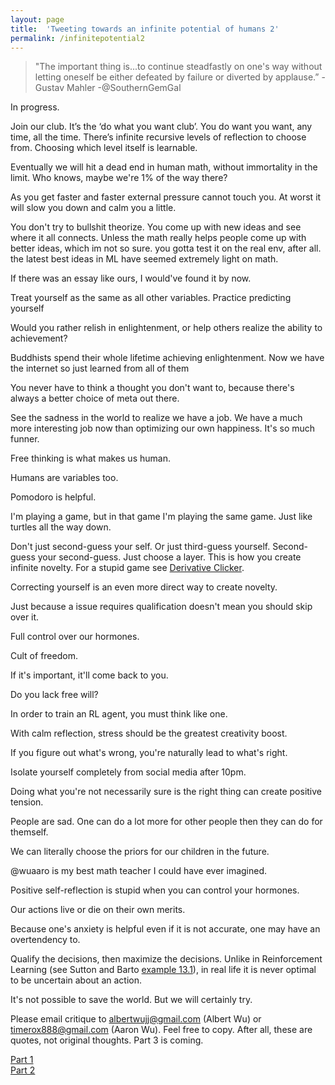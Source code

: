 ```yaml
---
layout: page
title:  'Tweeting towards an infinite potential of humans 2'
permalink: /infinitepotential2
---
```


> "The important thing is...to continue steadfastly on one's way without
letting oneself be either defeated by failure or diverted by applause.” -Gustav Mahler -@SouthernGemGal

In progress.

Join our club. It’s the ‘do what you want club’. You do want you want, any time, all the time. There’s infinite recursive levels of reflection to choose from. Choosing which level itself is learnable.

Eventually we will hit a dead end in human math, without immortality in the limit. Who knows, maybe we're 1% of the way there?

As you get faster and faster external pressure cannot touch you. At worst it will slow you down and calm you a little.


You don't try to bullshit theorize. You come up with new ideas and see where it all connects. Unless the math really helps people come up with better ideas, which im not so sure. you gotta test it on the real env, after all. the latest best ideas in ML have seemed extremely light on math.

If there was an essay like ours, I would've found it by now. 

Treat yourself as the same as all other variables. Practice predicting yourself

Would you rather relish in enlightenment, or help others realize the ability to achievement?

Buddhists spend their whole lifetime achieving enlightenment. Now we have the internet so just learned from all of them

You never have to think a thought you don't want to, because there's always a better choice of meta out there.

See the sadness in the world to realize we have a job. We have a much more interesting job now than optimizing our own happiness. It's so much funner.

Free thinking is what makes us human.

Humans are variables too.

Pomodoro is helpful.

I'm playing a game, but in that game I'm playing the same game. Just like turtles all the way down.

Don't just second-guess your self. Or just third-guess yourself. Second-guess your second-guess. Just choose a layer. This is how you create infinite novelty. For a stupid game see [Derivative Clicker](https://gzgreg.github.io/DerivativeClicker/).

Correcting yourself is an even more direct way to create novelty.

Just because a issue requires qualification doesn't mean you should skip over it.

Full control over our hormones.  

Cult of freedom.

If it's important, it'll come back to you.

Do you lack free will?

In order to train an RL agent, you must think like one.

With calm reflection, stress should be the greatest creativity boost.

If you figure out what's wrong, you're naturally lead to what's right.

Isolate yourself completely from social media after 10pm.

Doing what you're not necessarily sure is the right thing can create positive tension.

People are sad. One can do a lot more for other people then they can do for themself.

We can literally choose the priors for our children in the future.

@wuaaro is my best math teacher I could have ever imagined.

Positive self-reflection is stupid when you can control your hormones.

Our actions live or die on their own merits.

Because one's anxiety is helpful even if it is not accurate, one may have an overtendency to.


Qualify the decisions, then maximize the decisions. Unlike in Reinforcement Learning (see Sutton and Barto [example 13.1](http://incompleteideas.net/book/RLbook2018.pdf#page=345)), in real life it is never optimal to be uncertain about an action.

It's not possible to save the world. But we will certainly try.

Please email critique to <albertwujj@gmail.com> (Albert Wu) or <timerox888@gmail.com> (Aaron Wu). Feel free to copy. After all, these are quotes, not original thoughts. Part 3 is coming.

[Part 1](http://amathematicalworld.com/infinitepotential)  
[Part 2](http://amathematicalworld.com/infinitepotential2)
